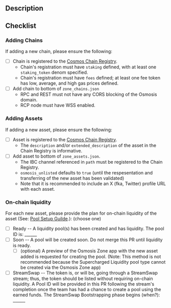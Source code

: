 ## Description

<!-- Please specify added token and its corresponding chain. (recommended one token at a time) -->
<!-- E.g., Adding chain: Bar  -->
<!-- E.g., Adding token: FOO from chain Bar  -->
<!-- E.g., See FOO/OSMO Pool 1000 -->

## Checklist

<!-- The following checklist can be ticked after Creating the PR -->

### Adding Chains

<!-- If NOT adding a new chain, please remove this 'Adding Chains' section. -->
If adding a new chain, please ensure the following:
- [ ] Chain is registered to the [Cosmos Chain Registry](https://github.com/cosmos/chain-registry).
   - Chain's registration must have `staking` defined, with at least one `staking_token` denom specified.
   - Chain's registration must have `fees` defined; at least one fee token has low, average, and high gas prices defined.
- [ ] Add chain to bottom of `zone_chains.json`
   - RPC and REST must not have any CORS blocking of the Osmosis domain.
   - RCP node must have WSS enabled.

### Adding Assets

<!-- If NOT adding a new asset, please remove this 'Adding Chains' section. -->
If adding a new asset, please ensure the following:
- [ ] Asset is registered to the [Cosmos Chain Registry](https://github.com/cosmos/chain-registry).
   - The `description` and/or `extended_description` of the asset in the Chain Registry is informative.
- [ ] Add asset to bottom of `zone_assets.json`.
   - The IBC channel referenced in `path` must be registered to the Chain Registry.
   - `osmosis_unlisted` defaults to `true` (until the respesentation and transferring of the new asset has been validated)
   - Note that it is recommended to include an X (fka, Twitter) profile URL with each asset.

### On-chain liquidity

For each new asset, please provide the plan for on-chain liquidity of the asset (See: [Pool Setup Guilde](https://docs.osmosis.zone/overview/integrate/pool-setup).): (choose one)
- [ ] Ready -- A liquidity pool(s) has been created and has liquidity. The pool ID is: ______
- [ ] Soon -- A pool will be created soon. Do not merge this PR until liquidity is ready. 
  - [ ] (optional) A preview of the Osmosis Zone app with the new asset added is requested for creating the pool. (Note: This method is not recommended because the Supercharged Liquidity pool type cannot be created via the Osmosis Zone app)
- [ ] StreamSwap -- The token is, or will be, going through a StreamSwap stream; thus, the token should be listed without requiring on-chain liquidity. A Pool ID will be provided in this PR following the stream's completion once the team has had a chance to create a pool using the earned funds. The StreamSwap Bootstrapping phase begins (when?): ______ 
